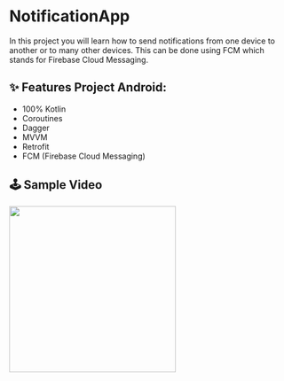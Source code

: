 # NotificationApp

In this project you will learn how to send notifications from one device to another or to many other devices. This can be done using FCM which stands for Firebase Cloud Messaging.


## ✨ Features Project Android:
- 100% Kotlin
- Coroutines
- Dagger
- MVVM
- Retrofit
- FCM (Firebase Cloud Messaging)


## 🕹 Sample Video
<img src="https://user-images.githubusercontent.com/41232970/120899995-2caf7b00-c63b-11eb-8cb7-fa9775b9efe8.gif" width="300"/>
